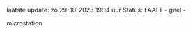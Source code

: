 laatste update: 
zo 29-10-2023 19:14   uur 
Status: FAALT - geel - 
<div class="service Y">microstation</div>